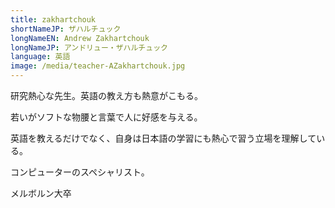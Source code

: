 ```yaml
---
title: zakhartchouk
shortNameJP: ザハルチュック
longNameEN: Andrew Zakhartchouk
longNameJP: アンドリュー・ザハルチュック
language: 英語
image: /media/teacher-AZakhartchouk.jpg
---
```

研究熱心な先生。英語の教え方も熱意がこもる。

若いがソフトな物腰と言葉で人に好感を与える。

英語を教えるだけでなく、自身は日本語の学習にも熱心で習う立場を理解している。

コンピューターのスペシャリスト。

メルボルン大卒
